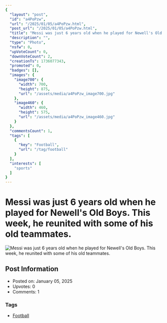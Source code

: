 ```yaml
---
{
  "layout": "post",
  "id": "a4PoPzw",
  "url": "/2025/01/05/a4PoPzw.html",
  "post_url": "/2025/01/05/a4PoPzw.html",
  "title": "Messi was just 6 years old when he played for Newell's Old Boys. This week, he reunited with some of his old teammates.",
  "description": "",
  "type": "Photo",
  "nsfw": 0,
  "upVoteCount": 0,
  "downVoteCount": 2,
  "creationTs": 1736077343,
  "promoted": 0,
  "badges": [],
  "images": {
    "image700": {
      "width": 700,
      "height": 875,
      "url": "/assets/media/a4PoPzw_image700.jpg"
    },
    "image460": {
      "width": 460,
      "height": 575,
      "url": "/assets/media/a4PoPzw_image460.jpg"
    }
  },
  "commentsCount": 1,
  "tags": [
    {
      "key": "Football",
      "url": "/tag/football"
    }
  ],
  "interests": [
    "sports"
  ]
}
---
```


# Messi was just 6 years old when he played for Newell's Old Boys. This week, he reunited with some of his old teammates.

![Messi was just 6 years old when he played for Newell's Old Boys. This week, he reunited with some of his old teammates.](/assets/media/a4PoPzw_image700.jpg)

## Post Information

- Posted on: January 05, 2025
- Upvotes: 0
- Comments: 1

### Tags

- [Football](/tag/Football)
